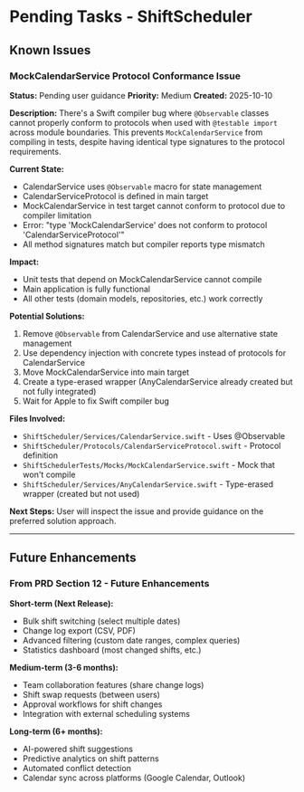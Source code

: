 # Pending Tasks - ShiftScheduler

## Known Issues

### MockCalendarService Protocol Conformance Issue

**Status:** Pending user guidance
**Priority:** Medium
**Created:** 2025-10-10

**Description:**
There's a Swift compiler bug where `@Observable` classes cannot properly conform to protocols when used with `@testable import` across module boundaries. This prevents `MockCalendarService` from compiling in tests, despite having identical type signatures to the protocol requirements.

**Current State:**
- CalendarService uses `@Observable` macro for state management
- CalendarServiceProtocol is defined in main target
- MockCalendarService in test target cannot conform to protocol due to compiler limitation
- Error: "type 'MockCalendarService' does not conform to protocol 'CalendarServiceProtocol'"
- All method signatures match but compiler reports type mismatch

**Impact:**
- Unit tests that depend on MockCalendarService cannot compile
- Main application is fully functional
- All other tests (domain models, repositories, etc.) work correctly

**Potential Solutions:**
1. Remove `@Observable` from CalendarService and use alternative state management
2. Use dependency injection with concrete types instead of protocols for CalendarService
3. Move MockCalendarService into main target
4. Create a type-erased wrapper (AnyCalendarService already created but not fully integrated)
5. Wait for Apple to fix Swift compiler bug

**Files Involved:**
- `ShiftScheduler/Services/CalendarService.swift` - Uses @Observable
- `ShiftScheduler/Protocols/CalendarServiceProtocol.swift` - Protocol definition
- `ShiftSchedulerTests/Mocks/MockCalendarService.swift` - Mock that won't compile
- `ShiftScheduler/Services/AnyCalendarService.swift` - Type-erased wrapper (created but not used)

**Next Steps:**
User will inspect the issue and provide guidance on the preferred solution approach.

---

## Future Enhancements

### From PRD Section 12 - Future Enhancements

**Short-term (Next Release):**
- Bulk shift switching (select multiple dates)
- Change log export (CSV, PDF)
- Advanced filtering (custom date ranges, complex queries)
- Statistics dashboard (most changed shifts, etc.)

**Medium-term (3-6 months):**
- Team collaboration features (share change logs)
- Shift swap requests (between users)
- Approval workflows for shift changes
- Integration with external scheduling systems

**Long-term (6+ months):**
- AI-powered shift suggestions
- Predictive analytics on shift patterns
- Automated conflict detection
- Calendar sync across platforms (Google Calendar, Outlook)
